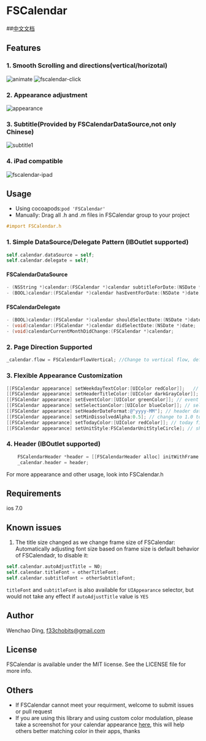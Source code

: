 # FSCalendar

##[中文文档](https://github.com/f33chobits/FSCalendar/blob/master/README-cn.md)
## Features
### 1. Smooth Scrolling and directions(vertical/horizotal)
![animate](https://cloud.githubusercontent.com/assets/5186464/6260896/de303034-b820-11e4-9f01-8d98e0ac94aa.gif) 
![fscalendar-click](https://cloud.githubusercontent.com/assets/5186464/6479246/6156c458-c27d-11e4-97da-52b424b45ec3.gif)
### 2. Appearance adjustment
![appearance](https://cloud.githubusercontent.com/assets/5186464/6208969/20ee842a-b5fb-11e4-8875-132d42893b9e.png)
### 3. Subtitle(Provided by FSCalendarDataSource,not only Chinese)
![subtitle1](https://cloud.githubusercontent.com/assets/5186464/6209081/54d8a4cc-b5fc-11e4-981e-d4bb21a45628.png)
### 4. iPad compatible
![fscalendar-ipad](https://cloud.githubusercontent.com/assets/5186464/6502151/b4ce3092-c35b-11e4-827a-498d73579d78.jpg)

## Usage

* Using cocoapods:`pod 'FSCalendar'`
* Manually: Drag all .h and .m files in FSCalendar group to your project

```objective-c
#import FSCalendar.h
```

### 1. Simple DataSource/Delegate Pattern (IBOutlet supported)
```objective-c
self.calendar.dataSource = self; 
self.calendar.delegate = self;
```
#### FSCalendarDataSource
```objective-c
- (NSString *)calendar:(FSCalendar *)calendar subtitleForDate:(NSDate *)date; // set subtitle
- (BOOL)calendar:(FSCalendar *)calendar hasEventForDate:(NSDate *)date; // set event dot
```
#### FSCalendarDelegate
```objective-c
- (BOOL)calendar:(FSCalendar *)calendar shouldSelectDate:(NSDate *)date;
- (void)calendar:(FSCalendar *)calendar didSelectDate:(NSDate *)date;
- (void)calendarCurrentMonthDidChange:(FSCalendar *)calendar;
```
### 2. Page Direction Supported
```objective-c
_calendar.flow = FSCalendarFlowVertical; //Change to vertical flow, default is FSCalendarFlowHorizontal
```
### 3. Flexible Appearance Customization
```objective-c
[[FSCalendar appearance] setWeekdayTextColor:[UIColor redColor]];   // week symbol color
[[FSCalendar appearance] setHeaderTitleColor:[UIColor darkGrayColor]]; // header text color
[[FSCalendar appearance] setEventColor:[UIColor greenColor]]; // event mark color
[[FSCalendar appearance] setSelectionColor:[UIColor blueColor]]; // selection fill color
[[FSCalendar appearance] setHeaderDateFormat:@"yyyy-MM"]; // header date format
[[FSCalendar appearance] setMinDissolvedAlpha:0.5]; // change to 1.0 to make header no alpha
[[FSCalendar appearance] setTodayColor:[UIColor redColor]]; // today fill color
[[FSCalendar appearance] setUnitStyle:FSCalendarUnitStyleCircle]; // shape of today/selection fill color.Circle/Fectangle
```
### 4. Header (IBOutlet supported)
```objective-c
    FSCalendarHeader *header = [[FSCalendarHeader alloc] initWithFrame:CGRectMake(0,0,_calendar.frame.size.width,44)];
    _calendar.header = header;
```
For more appearance and other usage, look into FSCalendar.h

## Requirements
ios 7.0

## Known issues
1. The title size changed as we change frame size of FSCalendar: Automatically adjusting font size based on frame size is default behavior of FSCalendadr, to disable it:

```objective-c    
self.calendar.autoAdjustTitle = NO; 
self.calendar.titleFont = otherTitleFont;
self.calendar.subtitleFont = otherSubtitleFont;
```

`titleFont` and `subtitleFont` is also available for `UIAppearance` selector, but would not take any effect if `autoAdjustTitle` value is `YES`

## Author

Wenchao Ding, f33chobits@gmail.com

## License

FSCalendar is available under the MIT license. See the LICENSE file for more info.

## Others
* If FSCalendar cannot meet your requirment, welcome to submit issues or pull request
* If you are using this library and using custom color modulation, please take a screenshot for your calendar appearance [here](https://github.com/f33chobits/FSCalendar/issues/2), this will help others better matching color in their apps, thanks
